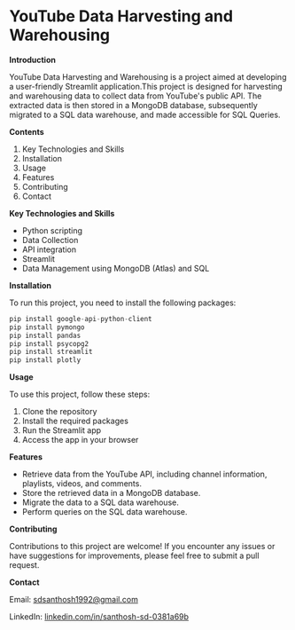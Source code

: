 # YouTube Data Harvesting and Warehousing 

**Introduction**

YouTube Data Harvesting and Warehousing is a project aimed at developing a user-friendly Streamlit application.This project is designed for harvesting and warehousing data to collect data from YouTube's public API. The extracted data is then stored in a MongoDB database, subsequently migrated to a SQL data warehouse, and made accessible for SQL Queries.

**Contents**

1. Key Technologies and Skills
2. Installation
3. Usage
4. Features
5. Contributing
6. Contact

**Key Technologies and Skills**
- Python scripting
- Data Collection
- API integration
- Streamlit
- Data Management using MongoDB (Atlas) and SQL

**Installation**

To run this project, you need to install the following packages:
```python
pip install google-api-python-client
pip install pymongo
pip install pandas
pip install psycopg2
pip install streamlit
pip install plotly
```

**Usage**

To use this project, follow these steps:

1. Clone the repository
2. Install the required packages
3. Run the Streamlit app
4. Access the app in your browser

**Features**

- Retrieve data from the YouTube API, including channel information, playlists, videos, and comments.
- Store the retrieved data in a MongoDB database.
- Migrate the data to a SQL data warehouse.
- Perform queries on the SQL data warehouse.

**Contributing**

Contributions to this project are welcome! If you encounter any issues or have suggestions for improvements, please feel free to submit a pull request.

**Contact**

Email: sdsanthosh1992@gmail.com 

LinkedIn: [linkedin.com/in/santhosh-sd-0381a69b](https://www.linkedin.com/in/santhosh-sd-0381a69b)
